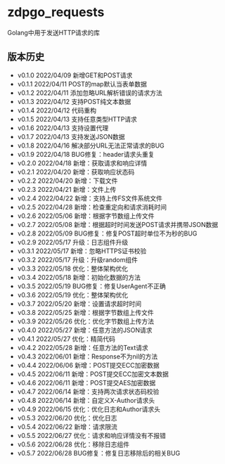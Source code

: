 # zdpgo_requests

Golang中用于发送HTTP请求的库

## 版本历史

- v0.1.0 2022/04/09 新增GET和POST请求
- v0.1.1 2022/04/11 POST的map默认当表单数据
- v0.1.2 2022/04/11 添加忽略URL解析错误的请求方法
- v0.1.3 2022/04/12 支持POST纯文本数据
- v0.1.4 2022/04/12 代码重构
- v0.1.5 2022/04/13 支持任意类型HTTP请求
- v0.1.6 2022/04/13 支持设置代理
- v0.1.7 2022/04/13 支持发送JSON数据
- v0.1.8 2022/04/16 解决部分URL无法正常请求的BUG
- v0.1.9 2022/04/18 BUG修复：header请求头重复
- v0.2.0 2022/04/18 新增：获取请求和响应详情
- v0.2.1 2022/04/20 新增：获取响应状态码
- v0.2.2 2022/04/20 新增：下载文件
- v0.2.3 2022/04/21 新增：文件上传
- v0.2.4 2022/04/22 新增：支持上传FS文件系统文件
- v0.2.5 2022/04/28 新增：检查重定向和请求消耗时间
- v0.2.6 2022/05/06 新增：根据字节数组上传文件
- v0.2.7 2022/05/08 新增：根据超时时间发送POST请求并携带JSON数据
- v0.2.8 2022/05/09 BUG修复：修复POST超时单位不为秒的BUG
- v0.2.9 2022/05/17 升级：日志组件升级
- v0.3.1 2022/05/17 新增：忽略HTTPS证书校验
- v0.3.2 2022/05/17 升级：升级random组件
- v0.3.3 2022/05/18 优化：整体架构优化
- v0.3.4 2022/05/18 新增：初始化数据的方法
- v0.3.5 2022/05/19 BUG修复：修复UserAgent不正确
- v0.3.6 2022/05/19 优化：整体架构优化
- v0.3.7 2022/05/20 新增：设置请求超时时间
- v0.3.8 2022/05/25 新增：根据字节数组上传文件
- v0.3.9 2022/05/26 优化：优化字节数组上传方法
- v0.4.0 2022/05/27 新增：任意方法的JSON请求
- v0.4.1 2022/05/27 优化：精简代码
- v0.4.2 2022/05/28 新增：任意方法的Text请求
- v0.4.3 2022/06/01 新增：Response不为nil的方法
- v0.4.4 2022/06/06 新增：POST提交ECC加密数据
- v0.4.5 2022/06/11 新增：POST提交ECC加密文本数据
- v0.4.6 2022/06/11 新增：POST提交AES加密数据
- v0.4.7 2022/06/14 新增：支持两次请求状态码校验
- v0.4.8 2022/06/14 新增：自定义X-Author请求头
- v0.4.9 2022/06/15 优化：优化日志和Author请求头
- v0.5.3 2022/06/20 优化：优化日志
- v0.5.4 2022/06/22 新增：请求限流
- v0.5.5 2022/06/27 优化：请求和响应详情没有不报错
- v0.5.6 2022/06/28 优化：移除日志组件
- v0.5.7 2022/06/28 BUG修复：修复日志移除后的相关BUG
